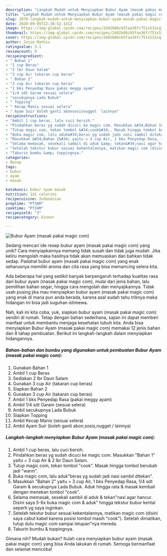 ```yaml
---
description: "Langkah Mudah untuk Menyiapkan Bubur Ayam (masak pakai magic com) yang Sempurna"
title: "Langkah Mudah untuk Menyiapkan Bubur Ayam (masak pakai magic com) yang Sempurna"
slug: 1078-langkah-mudah-untuk-menyiapkan-bubur-ayam-masak-pakai-magic-com-yang-sempurna
date: 2020-09-05T22:38:52.141Z
image: https://img-global.cpcdn.com/recipes/2d42b86cb5faa36f/751x532cq70/bubur-ayam-masak-pakai-magic-com-foto-resep-utama.jpg
thumbnail: https://img-global.cpcdn.com/recipes/2d42b86cb5faa36f/751x532cq70/bubur-ayam-masak-pakai-magic-com-foto-resep-utama.jpg
cover: https://img-global.cpcdn.com/recipes/2d42b86cb5faa36f/751x532cq70/bubur-ayam-masak-pakai-magic-com-foto-resep-utama.jpg
author: Josie Mathis
ratingvalue: 3.1
reviewcount: 9
recipeingredient:
- " Bahan 1"
- "1 cup Beras"
- "2 lbr Daun Salam"
- "3 cup Air takaran cup beras"
- " Bahan 2"
- "3 cup Air takaran cup beras"
- "1 bks Penyedap Rasa pakai meggy ayam"
- "1/4 sdt Garam sesuai selera"
- "secukupnya Lada Bubuk"
- " Topping"
- " Kecap Manis sesuai selera"
- " Ayam Suir boleh ganti abonsosisnugget  lainnya"
recipeinstructions:
- "Ambil 1 cup beras, lalu cuci bersih."
- "Pindahkan beras yg sudah dicuci ke magic com. Masukkan &#34;Bahan 1&#34; yaitu = 3 cup Air &amp; 2 lbr Daun Salam."
- "Tutup magic com, tekan tombol &#34;cook&#34;. Masak hingga tombol berubah jadi &#34;warm&#34;."
- "Buka magic com, lalu aduk&#34;beras yg sudah jadi nasi sambil ditekan&#34;."
- "Masukkan &#34;Bahan 2&#34; yaitu = 3 cup Air, 1 bks Penyedap Rasa, 1/4 sdt Garam &amp; secukupnya Lada Bubuk. Aduk hingga rata &amp; masak kembali dengan menekan tombol &#34;cook&#34;."
- "Selama memasak, sesekali sambil di aduk &amp; tekan&#34;nasi agar hancur. Disini saya 5-6x buka magic com &amp; aduk&#34; hingga tekstur bubur kental seperti yg saya inginkan."
- "Setelah tekstur bubur sesuai kekentalannya, matikan magic com (disini saya cabut kabel karena posisi tombol masih &#34;cook&#34;). Setelah dimatikan, tutup dulu magic com sampai letupan&#34;nya mereda."
- "Taburin bumbu &amp; toppingnya."
categories:
- Resep
tags:
- bubur
- ayam
- masak

katakunci: bubur ayam masak 
nutrition: 141 calories
recipecuisine: Indonesian
preptime: "PT38M"
cooktime: "PT34M"
recipeyield: "3"
recipecategory: Dinner

---
```



![Bubur Ayam (masak pakai magic com)](https://img-global.cpcdn.com/recipes/2d42b86cb5faa36f/751x532cq70/bubur-ayam-masak-pakai-magic-com-foto-resep-utama.jpg)

Sedang mencari ide resep bubur ayam (masak pakai magic com) yang unik? Cara menyiapkannya memang tidak susah dan tidak juga mudah. Jika keliru mengolah maka hasilnya tidak akan memuaskan dan bahkan tidak sedap. Padahal bubur ayam (masak pakai magic com) yang enak seharusnya memiliki aroma dan cita rasa yang bisa memancing selera kita.

Ada beberapa hal yang sedikit banyak berpengaruh terhadap kualitas rasa dari bubur ayam (masak pakai magic com), mulai dari jenis bahan, lalu pemilihan bahan segar, hingga cara mengolah dan menyajikannya. Tidak usah pusing jika mau menyiapkan bubur ayam (masak pakai magic com) yang enak di mana pun anda berada, karena asal sudah tahu triknya maka hidangan ini bisa jadi suguhan istimewa.




Nah, kali ini kita coba, yuk, siapkan bubur ayam (masak pakai magic com) sendiri di rumah. Tetap dengan bahan sederhana, sajian ini dapat memberi manfaat untuk membantu menjaga kesehatan tubuh kita. Anda bisa menyiapkan Bubur Ayam (masak pakai magic com) memakai 12 jenis bahan dan 8 tahap pembuatan. Berikut ini langkah-langkah dalam menyiapkan hidangannya.

<!--inarticleads1-->

##### Bahan-bahan dan bumbu yang digunakan untuk pembuatan Bubur Ayam (masak pakai magic com):

1. Gunakan  Bahan 1
1. Ambil 1 cup Beras
1. Sediakan 2 lbr Daun Salam
1. Gunakan 3 cup Air (takaran cup beras)
1. Siapkan  Bahan 2
1. Gunakan 3 cup Air (takaran cup beras)
1. Ambil 1 bks Penyedap Rasa (pakai meggy ayam)
1. Ambil 1/4 sdt Garam (sesuai selera)
1. Ambil secukupnya Lada Bubuk
1. Siapkan  Topping
1. Ambil  Kecap Manis (sesuai selera)
1. Ambil  Ayam Suir (boleh ganti abon,sosis,nugget / lainnya)




<!--inarticleads2-->

##### Langkah-langkah menyiapkan Bubur Ayam (masak pakai magic com):

1. Ambil 1 cup beras, lalu cuci bersih.
1. Pindahkan beras yg sudah dicuci ke magic com. Masukkan &#34;Bahan 1&#34; yaitu = 3 cup Air &amp; 2 lbr Daun Salam.
1. Tutup magic com, tekan tombol &#34;cook&#34;. Masak hingga tombol berubah jadi &#34;warm&#34;.
1. Buka magic com, lalu aduk&#34;beras yg sudah jadi nasi sambil ditekan&#34;.
1. Masukkan &#34;Bahan 2&#34; yaitu = 3 cup Air, 1 bks Penyedap Rasa, 1/4 sdt Garam &amp; secukupnya Lada Bubuk. Aduk hingga rata &amp; masak kembali dengan menekan tombol &#34;cook&#34;.
1. Selama memasak, sesekali sambil di aduk &amp; tekan&#34;nasi agar hancur. Disini saya 5-6x buka magic com &amp; aduk&#34; hingga tekstur bubur kental seperti yg saya inginkan.
1. Setelah tekstur bubur sesuai kekentalannya, matikan magic com (disini saya cabut kabel karena posisi tombol masih &#34;cook&#34;). Setelah dimatikan, tutup dulu magic com sampai letupan&#34;nya mereda.
1. Taburin bumbu &amp; toppingnya.




Gimana nih? Mudah bukan? Itulah cara menyiapkan bubur ayam (masak pakai magic com) yang bisa Anda lakukan di rumah. Semoga bermanfaat dan selamat mencoba!
